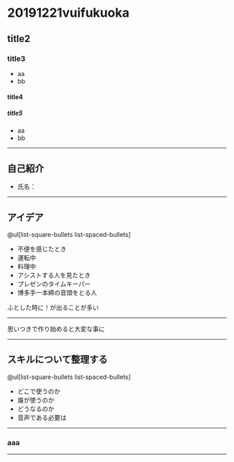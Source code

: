 # 20191221vuifukuoka
## title2
### title3
- aa
 - bb
#### title4
##### title5
- aa
 - bb

---

## 自己紹介
- 氏名：


---

## アイデア

@ul[list-square-bullets list-spaced-bullets]
- 不便を感じたとき
 - 運転中
 - 料理中
- アシストする人を見たとき
 - プレゼンのタイムキーパー
 - 博多手一本締の音頭をとる人

ふとした時に！が出ることが多い
 
---

思いつきで作り始めると大変な事に

---

## スキルについて整理する

@ul[list-square-bullets list-spaced-bullets]
- どこで使うのか
- 誰が使うのか
- どうなるのか
- 音声である必要は

---

### aaa

---
